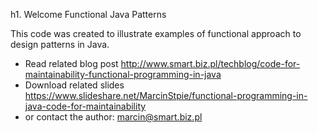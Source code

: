 h1. Welcome Functional Java Patterns 

This code was created to illustrate examples of functional approach to design patterns in Java.

 * Read related blog post http://www.smart.biz.pl/techblog/code-for-maintainability-functional-programming-in-java
 * Download related slides https://www.slideshare.net/MarcinStpie/functional-programming-in-java-code-for-maintainability
 * or contact the author: marcin@smart.biz.pl

